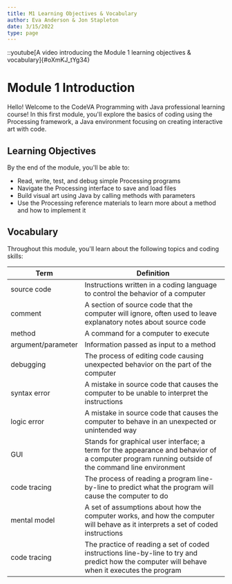```yaml
---
title: M1 Learning Objectives & Vocabulary
author: Eva Anderson & Jon Stapleton
date: 3/15/2022
type: page
---
```


::youtube[A video introducing the Module 1 learning objectives & vocabulary]{#oXmKJ_tYg34}

# Module 1 Introduction

Hello! Welcome to the CodeVA Programming with Java professional learning course! In this first module, you'll explore the basics of coding using the Processing framework, a Java environment focusing on creating interactive art with code. 

## Learning Objectives

By the end of the module, you'll be able to:

* Read, write, test, and debug simple Processing programs
* Navigate the Processing interface to save and load files
* Build visual art using Java by calling methods with parameters
* Use the Processing reference materials to learn more about a method and how to implement it

## Vocabulary

Throughout this module, you'll learn about the following topics and coding skills:

| Term | Definition |
| --- | --- |
| source code | Instructions written in a coding language to control the behavior of a computer |
| comment | A section of source code that the computer will ignore, often used to leave explanatory notes about source code |
| method | A command for a computer to execute |
| argument/parameter | Information passed as input to a method |
| debugging | The process of editing code causing unexpected behavior on the part of the computer |
| syntax error | A mistake in source code that causes the computer to be unable to interpret the instructions |
| logic error | A mistake in source code that causes the computer to behave in an unexpected or unintended way |
| GUI | Stands for graphical user interface; a term for the appearance and behavior of a computer program running outside of the command line environment |
| code tracing | The process of reading a program line-by-line to predict what the program will cause the computer to do |
| mental model | A set of assumptions about how the computer works, and how the computer will behave as it interprets a set of coded instructions |
| code tracing | The practice of reading a set of coded instructions line-by-line to try and predict how the computer will behave when it executes the program |